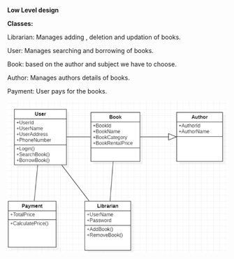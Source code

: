 ﻿**Low Level design**

**Classes:**

Librarian: Manages adding , deletion and updation of books.

User: Manages searching and borrowing of books.

Book:  based on the author and subject we have to choose.

Author: Manages authors details of books.

Payment: User pays for the books.

![ClassDiagram.PNG](https://github.com/99003546/library/blob/main/Low%20Level%20design/Class_Diagram.png)



